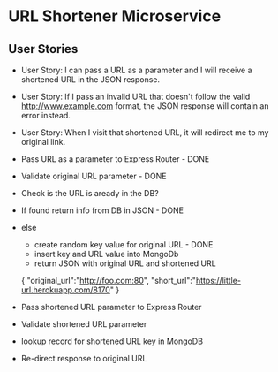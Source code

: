 # URL Shortener Microservice
## User Stories
* User Story: I can pass a URL as a parameter and I will receive a shortened URL in the JSON response.

* User Story: If I pass an invalid URL that doesn't follow the valid http://www.example.com format, the JSON response will contain an error instead.

* User Story: When I visit that shortened URL, it will redirect me to my original link.


- Pass URL as a parameter to Express Router - DONE
- Validate original URL parameter - DONE
- Check is the URL is aready in the DB?
- If found return info from DB in JSON - DONE
- else
    - create random key value for original URL - DONE
    - insert key and URL value into MongoDb
    - return JSON with original URL and shortened URL 

    { 
    "original_url":"http://foo.com:80", "short_url":"https://little-url.herokuapp.com/8170" 
    }

- Pass shortened URL parameter to Express Router
- Validate shortened URL parameter
- lookup record for shortened URL key in MongoDB
- Re-direct response to original URL
